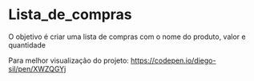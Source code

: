 # Lista_de_compras
O objetivo é criar uma lista de compras com o nome do produto, valor e quantidade

Para melhor visualização do projeto:
https://codepen.io/diego-sil/pen/XWZQGYj
